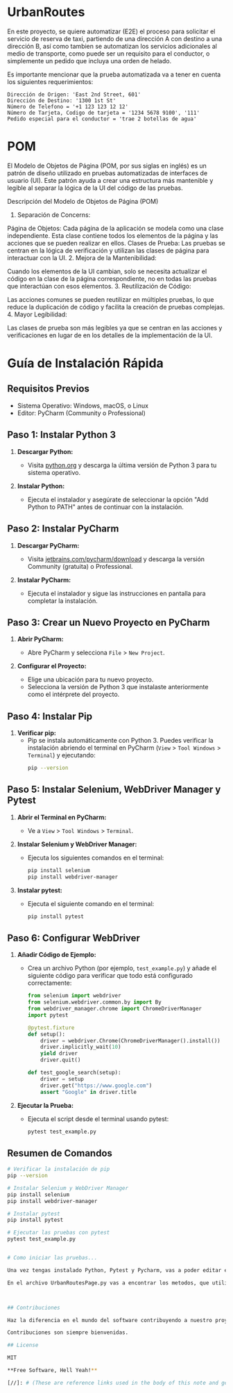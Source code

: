 # UrbanRoutes

En este proyecto, se quiere automatizar (E2E) el proceso para solicitar el servicio de reserva de taxi, partiendo de una dirección A con destino a una dirección B, así como tambien se automatizan los servicios adicionales al medio de transporte, como puede ser un requisito para el conductor, o simplemente un pedido que incluya una orden de helado.

Es importante mencionar que la prueba automatizada va a tener en cuenta los siguientes requerimientos:
 ```
Dirección de Origen: 'East 2nd Street, 601'
Dirección de Destino: '1300 1st St'
Número de Telefono = '+1 123 123 12 12'
Número de Tarjeta, Codigo de tarjeta = '1234 5678 9100', '111'
Pedido especial para el conductor = 'trae 2 botellas de agua'
 ```

# POM

El Modelo de Objetos de Página (POM, por sus siglas en inglés) es un patrón de diseño utilizado en pruebas automatizadas de interfaces de usuario (UI). Este patrón ayuda a crear una estructura más mantenible y legible al separar la lógica de la UI del código de las pruebas.

Descripción del Modelo de Objetos de Página (POM)
1. Separación de Concerns:

Página de Objetos: Cada página de la aplicación se modela como una clase independiente. Esta clase contiene todos los elementos de la página y las acciones que se pueden realizar en ellos.
Clases de Prueba: Las pruebas se centran en la lógica de verificación y utilizan las clases de página para interactuar con la UI.
2. Mejora de la Mantenibilidad:

Cuando los elementos de la UI cambian, solo se necesita actualizar el código en la clase de la página correspondiente, no en todas las pruebas que interactúan con esos elementos.
3. Reutilización de Código:

Las acciones comunes se pueden reutilizar en múltiples pruebas, lo que reduce la duplicación de código y facilita la creación de pruebas complejas.
4. Mayor Legibilidad:

Las clases de prueba son más legibles ya que se centran en las acciones y verificaciones en lugar de en los detalles de la implementación de la UI.

# Guía de Instalación Rápida

## Requisitos Previos

- Sistema Operativo: Windows, macOS, o Linux
- Editor: PyCharm (Community o Professional)

## Paso 1: Instalar Python 3

1. **Descargar Python:**
   - Visita [python.org](https://www.python.org/downloads/) y descarga la última versión de Python 3 para tu sistema operativo.

2. **Instalar Python:**
   - Ejecuta el instalador y asegúrate de seleccionar la opción "Add Python to PATH" antes de continuar con la instalación.

## Paso 2: Instalar PyCharm

1. **Descargar PyCharm:**
   - Visita [jetbrains.com/pycharm/download](https://www.jetbrains.com/pycharm/download/) y descarga la versión Community (gratuita) o Professional.

2. **Instalar PyCharm:**
   - Ejecuta el instalador y sigue las instrucciones en pantalla para completar la instalación.

## Paso 3: Crear un Nuevo Proyecto en PyCharm

1. **Abrir PyCharm:**
   - Abre PyCharm y selecciona `File` > `New Project`.

2. **Configurar el Proyecto:**
   - Elige una ubicación para tu nuevo proyecto.
   - Selecciona la versión de Python 3 que instalaste anteriormente como el intérprete del proyecto.

## Paso 4: Instalar Pip

1. **Verificar pip:**
   - Pip se instala automáticamente con Python 3. Puedes verificar la instalación abriendo el terminal en PyCharm (`View` > `Tool Windows` > `Terminal`) y ejecutando:
     ```sh
     pip --version
     ```

## Paso 5: Instalar Selenium, WebDriver Manager y Pytest

1. **Abrir el Terminal en PyCharm:**
   - Ve a `View` > `Tool Windows` > `Terminal`.

2. **Instalar Selenium y WebDriver Manager:**
   - Ejecuta los siguientes comandos en el terminal:
     ```sh
     pip install selenium
     pip install webdriver-manager
     ```

3. **Instalar pytest:**
   - Ejecuta el siguiente comando en el terminal:
     ```sh
     pip install pytest
     ```

## Paso 6: Configurar WebDriver

1. **Añadir Código de Ejemplo:**
   - Crea un archivo Python (por ejemplo, `test_example.py`) y añade el siguiente código para verificar que todo está configurado correctamente:

     ```python
     from selenium import webdriver
     from selenium.webdriver.common.by import By
     from webdriver_manager.chrome import ChromeDriverManager
     import pytest

     @pytest.fixture
     def setup():
         driver = webdriver.Chrome(ChromeDriverManager().install())
         driver.implicitly_wait(10)
         yield driver
         driver.quit()

     def test_google_search(setup):
         driver = setup
         driver.get("https://www.google.com")
         assert "Google" in driver.title
     ```

2. **Ejecutar la Prueba:**
   - Ejecuta el script desde el terminal usando pytest:
     ```sh
     pytest test_example.py
     ```

## Resumen de Comandos

```sh
# Verificar la instalación de pip
pip --version

# Instalar Selenium y WebDriver Manager
pip install selenium
pip install webdriver-manager

# Instalar pytest
pip install pytest

# Ejecutar las pruebas con pytest
pytest test_example.py


# Como iniciar las pruebas...

Una vez tengas instalado Python, Pytest y Pycharm, vas a poder editar el codigo y ejecutar las pruebas que consideres necesarias ejecutando el archivo main.py.

En el archivo UrbanRoutesPage.py vas a encontrar los metodos, que utilizan los localizadores que se encuentran en el archivo Locators.py. Las pruebas están en la clase TestUrbanRoutes en el archivo Main.py.



## Contribuciones

Haz la diferencia en el mundo del software contribuyendo a nuestro proyecto de automatización de pruebas de código abierto. ¡Tu aporte es valioso! 

Contribuciones son siempre bienvenidas.

## License

MIT

**Free Software, Hell Yeah!**

[//]: # (These are reference links used in the body of this note and get stripped out when the markdown processor does its job. There is no need to format nicely because it shouldn't be seen. Thanks SO - http://stackoverflow.com/questions/4823468/store-comments-in-markdown-syntax)
